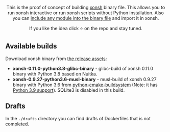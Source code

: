 <p align="center">
This is the proof of concept of building <a href="https://github.com/xonsh/xonsh">xonsh</a> binary file. This allows you to run xonsh interactive or run xonsh scripts without Python installation. Also you can <a href="https://github.com/anki-code/xonsh-binary/blob/516ec6ddeef414bcf2f15d61320f6df853b888e6/xonsh-0.11.0-python3.8-glibc-binary.Dockerfile#L12-L17">include any module into the binary file</a> and import it in xonsh.
</p>

<p align="center">  
If you like the idea click ⭐ on the repo and stay tuned.
</p>

## Available builds

Download xonsh binary from [the release assets](https://github.com/anki-code/xonsh-portable-binary/releases):

* **xonsh-0.11.0-python3.8-glibc-binary** - glibc-build of xonsh 0.11.0 binary with Python 3.8 based on Nuitka.
* **xonsh-0.9.27-python3.6-musl-binary** - musl-build of xonsh 0.9.27 binary with Python 3.6 from [python-cmake-buildsystem](https://github.com/python-cmake-buildsystem/python-cmake-buildsystem) (Note: it has [Python 3.9 support](https://github.com/python-cmake-buildsystem/python-cmake-buildsystem/issues/304)). SQLite3 is disabled in this build.

## Drafts

In the `./drafts` directory you can find drafts of Dockerfiles that is not completed.


